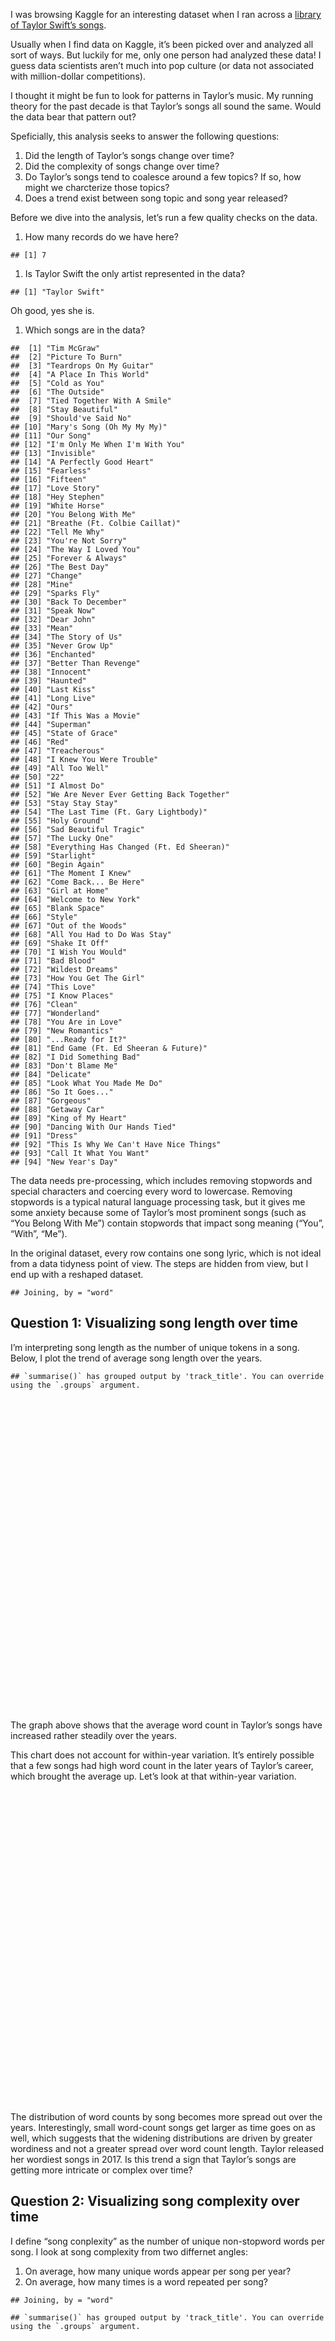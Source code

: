 <!-- ``` {r image, out.width = "200px", echo = FALSE} -->
<!-- knitr::include_graphics("Taylor_Swift_Cavendish.jpg") -->
<!-- ``` -->

I was browsing Kaggle for an interesting dataset when I ran across a
[library of Taylor Swift’s
songs](https://www.kaggle.com/PromptCloudHQ/taylor-swift-song-lyrics-from-all-the-albums).

Usually when I find data on Kaggle, it’s been picked over and analyzed
all sort of ways. But luckily for me, only one person had analyzed these
data! I guess data scientists aren’t much into pop culture (or data not
associated with million-dollar competitions).

I thought it might be fun to look for patterns in Taylor’s music. My
running theory for the past decade is that Taylor’s songs all sound the
same. Would the data bear that pattern out?

Speficially, this analysis seeks to answer the following questions:

1.  Did the length of Taylor’s songs change over time?
2.  Did the complexity of songs change over time?
3.  Do Taylor’s songs tend to coalesce around a few topics? If so, how
    might we charcterize those topics?
4.  Does a trend exist between song topic and song year released?

Before we dive into the analysis, let’s run a few quality checks on the
data.

1.  How many records do we have here?

<!-- -->

    ## [1] 7

1.  Is Taylor Swift the only artist represented in the data?

<!-- -->

    ## [1] "Taylor Swift"

Oh good, yes she is.

1.  Which songs are in the data?

<!-- -->

    ##  [1] "Tim McGraw"                             
    ##  [2] "Picture To Burn"                        
    ##  [3] "Teardrops On My Guitar"                 
    ##  [4] "A Place In This World"                  
    ##  [5] "Cold as You"                            
    ##  [6] "The Outside"                            
    ##  [7] "Tied Together With A Smile"             
    ##  [8] "Stay Beautiful"                         
    ##  [9] "Should've Said No"                      
    ## [10] "Mary's Song (Oh My My My)"              
    ## [11] "Our Song"                               
    ## [12] "I'm Only Me When I'm With You"          
    ## [13] "Invisible"                              
    ## [14] "A Perfectly Good Heart"                 
    ## [15] "Fearless"                               
    ## [16] "Fifteen"                                
    ## [17] "Love Story"                             
    ## [18] "Hey Stephen"                            
    ## [19] "White Horse"                            
    ## [20] "You Belong With Me"                     
    ## [21] "Breathe (Ft. Colbie Caillat)"           
    ## [22] "Tell Me Why"                            
    ## [23] "You're Not Sorry"                       
    ## [24] "The Way I Loved You"                    
    ## [25] "Forever & Always"                       
    ## [26] "The Best Day"                           
    ## [27] "Change"                                 
    ## [28] "Mine"                                   
    ## [29] "Sparks Fly"                             
    ## [30] "Back To December"                       
    ## [31] "Speak Now"                              
    ## [32] "Dear John"                              
    ## [33] "Mean"                                   
    ## [34] "The Story of Us"                        
    ## [35] "Never Grow Up"                          
    ## [36] "Enchanted"                              
    ## [37] "Better Than Revenge"                    
    ## [38] "Innocent"                               
    ## [39] "Haunted"                                
    ## [40] "Last Kiss"                              
    ## [41] "Long Live"                              
    ## [42] "Ours"                                   
    ## [43] "If This Was a Movie"                    
    ## [44] "Superman"                               
    ## [45] "State of Grace"                         
    ## [46] "Red"                                    
    ## [47] "Treacherous"                            
    ## [48] "I Knew You Were Trouble"                
    ## [49] "All Too Well"                           
    ## [50] "22"                                     
    ## [51] "I Almost Do"                            
    ## [52] "We Are Never Ever Getting Back Together"
    ## [53] "Stay Stay Stay"                         
    ## [54] "The Last Time (Ft. Gary Lightbody)"     
    ## [55] "Holy Ground"                            
    ## [56] "Sad Beautiful Tragic"                   
    ## [57] "The Lucky One"                          
    ## [58] "Everything Has Changed (Ft. Ed Sheeran)"
    ## [59] "Starlight"                              
    ## [60] "Begin Again"                            
    ## [61] "The Moment I Knew"                      
    ## [62] "Come Back... Be Here"                   
    ## [63] "Girl at Home"                           
    ## [64] "Welcome to New York"                    
    ## [65] "Blank Space"                            
    ## [66] "Style"                                  
    ## [67] "Out of the Woods"                       
    ## [68] "All You Had to Do Was Stay"             
    ## [69] "Shake It Off"                           
    ## [70] "I Wish You Would"                       
    ## [71] "Bad Blood"                              
    ## [72] "Wildest Dreams"                         
    ## [73] "How You Get The Girl"                   
    ## [74] "This Love"                              
    ## [75] "I Know Places"                          
    ## [76] "Clean"                                  
    ## [77] "Wonderland"                             
    ## [78] "You Are in Love"                        
    ## [79] "New Romantics"                          
    ## [80] "...Ready for It?"                       
    ## [81] "End Game (Ft. Ed Sheeran & Future)"     
    ## [82] "I Did Something Bad"                    
    ## [83] "Don't Blame Me"                         
    ## [84] "Delicate"                               
    ## [85] "Look What You Made Me Do"               
    ## [86] "So It Goes..."                          
    ## [87] "Gorgeous"                               
    ## [88] "Getaway Car"                            
    ## [89] "King of My Heart"                       
    ## [90] "Dancing With Our Hands Tied"            
    ## [91] "Dress"                                  
    ## [92] "This Is Why We Can't Have Nice Things"  
    ## [93] "Call It What You Want"                  
    ## [94] "New Year's Day"

The data needs pre-processing, which includes removing stopwords and
special characters and coercing every word to lowercase. Removing
stopwords is a typical natural language processing task, but it gives me
some anxiety because some of Taylor’s most prominent songs (such as “You
Belong With Me”) contain stopwords that impact song meaning (“You”,
“With”, “Me”).

In the original dataset, every row contains one song lyric, which is not
ideal from a data tidyness point of view. The steps are hidden from
view, but I end up with a reshaped dataset.

    ## Joining, by = "word"

## Question 1: Visualizing song length over time

I’m interpreting song length as the number of unique tokens in a song.
Below, I plot the trend of average song length over the years.

    ## `summarise()` has grouped output by 'track_title'. You can override using the `.groups` argument.

<div id="htmlwidget-32a48a59aafc8d2116bc" style="width:100%;height:500px;" class="highchart html-widget"></div>
<script type="application/json" data-for="htmlwidget-32a48a59aafc8d2116bc">{"x":{"hc_opts":{"chart":{"reflow":true},"title":{"text":"Average Song Word Count by Year"},"yAxis":{"title":{"text":null}},"credits":{"enabled":false},"exporting":{"enabled":false},"boost":{"enabled":false},"plotOptions":{"series":{"label":{"enabled":false},"turboThreshold":0},"treemap":{"layoutAlgorithm":"squarified"}},"xAxis":{"categories":[2006,2008,2010,2012,2014,2017]},"series":[{"data":[70.7142857142857,82.6923076923077,103,90.0526315789474,119.9375,132.133333333333],"name":"Word Count","color":"#815BFF"}]},"theme":{"colors":["#f1c40f","#2ecc71","#9b59b6","#e74c3c","#34495e","#3498db","#1abc9c","#f39c12","#d35400"],"chart":{"backgroundColor":"#ECF0F1"},"xAxis":{"gridLineDashStyle":"Dash","gridLineWidth":1,"gridLineColor":"#BDC3C7","lineColor":"#BDC3C7","minorGridLineColor":"#BDC3C7","tickColor":"#BDC3C7","tickWidth":1},"yAxis":{"gridLineDashStyle":"Dash","gridLineColor":"#BDC3C7","lineColor":"#BDC3C7","minorGridLineColor":"#BDC3C7","tickColor":"#BDC3C7","tickWidth":1},"legendBackgroundColor":"rgba(0, 0, 0, 0.5)","background2":"#505053","dataLabelsColor":"#B0B0B3","textColor":"#34495e","contrastTextColor":"#F0F0F3","maskColor":"rgba(255,255,255,0.3)"},"conf_opts":{"global":{"Date":null,"VMLRadialGradientURL":"http =//code.highcharts.com/list(version)/gfx/vml-radial-gradient.png","canvasToolsURL":"http =//code.highcharts.com/list(version)/modules/canvas-tools.js","getTimezoneOffset":null,"timezoneOffset":0,"useUTC":true},"lang":{"contextButtonTitle":"Chart context menu","decimalPoint":".","downloadJPEG":"Download JPEG image","downloadPDF":"Download PDF document","downloadPNG":"Download PNG image","downloadSVG":"Download SVG vector image","drillUpText":"Back to {series.name}","invalidDate":null,"loading":"Loading...","months":["January","February","March","April","May","June","July","August","September","October","November","December"],"noData":"No data to display","numericSymbols":["k","M","G","T","P","E"],"printChart":"Print chart","resetZoom":"Reset zoom","resetZoomTitle":"Reset zoom level 1:1","shortMonths":["Jan","Feb","Mar","Apr","May","Jun","Jul","Aug","Sep","Oct","Nov","Dec"],"thousandsSep":" ","weekdays":["Sunday","Monday","Tuesday","Wednesday","Thursday","Friday","Saturday"]}},"type":"chart","fonts":[],"debug":false},"evals":[],"jsHooks":[]}</script>

The graph above shows that the average word count in Taylor’s songs have
increased rather steadily over the years.

This chart does not account for within-year variation. It’s entirely
possible that a few songs had high word count in the later years of
Taylor’s career, which brought the average up. Let’s look at that
within-year variation.

<div id="htmlwidget-e4021586ad58ad6a55ef" style="width:100%;height:500px;" class="highchart html-widget"></div>
<script type="application/json" data-for="htmlwidget-e4021586ad58ad6a55ef">{"x":{"hc_opts":{"chart":{"reflow":true,"type":"column"},"title":{"text":"Distribution of Song Word Count by Year"},"yAxis":{"title":{"text":null}},"credits":{"enabled":false},"exporting":{"enabled":false},"boost":{"enabled":false},"plotOptions":{"series":{"label":{"enabled":false},"turboThreshold":0,"marker":{"symbol":"circle"},"showInLegend":false},"treemap":{"layoutAlgorithm":"squarified"}},"xAxis":{"type":"category","categories":""},"series":[{"name":null,"data":[{"name":2006,"low":21,"q1":57,"median":66.5,"q3":84,"high":120},{"name":2008,"low":55,"q1":74,"median":83,"q3":92,"high":119},{"name":2010,"low":83,"q1":100,"median":107,"q3":114,"high":123},{"name":2012,"low":54,"q1":73,"median":90,"q3":108,"high":126},{"name":2014,"low":78,"q1":88.5,"median":99,"q3":138.5,"high":186},{"name":2017,"low":86,"q1":91,"median":119,"q3":161.5,"high":237}],"type":"boxplot","id":null,"color":"#815BFF"}]},"theme":{"colors":["#f1c40f","#2ecc71","#9b59b6","#e74c3c","#34495e","#3498db","#1abc9c","#f39c12","#d35400"],"chart":{"backgroundColor":"#ECF0F1"},"xAxis":{"gridLineDashStyle":"Dash","gridLineWidth":1,"gridLineColor":"#BDC3C7","lineColor":"#BDC3C7","minorGridLineColor":"#BDC3C7","tickColor":"#BDC3C7","tickWidth":1},"yAxis":{"gridLineDashStyle":"Dash","gridLineColor":"#BDC3C7","lineColor":"#BDC3C7","minorGridLineColor":"#BDC3C7","tickColor":"#BDC3C7","tickWidth":1},"legendBackgroundColor":"rgba(0, 0, 0, 0.5)","background2":"#505053","dataLabelsColor":"#B0B0B3","textColor":"#34495e","contrastTextColor":"#F0F0F3","maskColor":"rgba(255,255,255,0.3)"},"conf_opts":{"global":{"Date":null,"VMLRadialGradientURL":"http =//code.highcharts.com/list(version)/gfx/vml-radial-gradient.png","canvasToolsURL":"http =//code.highcharts.com/list(version)/modules/canvas-tools.js","getTimezoneOffset":null,"timezoneOffset":0,"useUTC":true},"lang":{"contextButtonTitle":"Chart context menu","decimalPoint":".","downloadJPEG":"Download JPEG image","downloadPDF":"Download PDF document","downloadPNG":"Download PNG image","downloadSVG":"Download SVG vector image","drillUpText":"Back to {series.name}","invalidDate":null,"loading":"Loading...","months":["January","February","March","April","May","June","July","August","September","October","November","December"],"noData":"No data to display","numericSymbols":["k","M","G","T","P","E"],"printChart":"Print chart","resetZoom":"Reset zoom","resetZoomTitle":"Reset zoom level 1:1","shortMonths":["Jan","Feb","Mar","Apr","May","Jun","Jul","Aug","Sep","Oct","Nov","Dec"],"thousandsSep":" ","weekdays":["Sunday","Monday","Tuesday","Wednesday","Thursday","Friday","Saturday"]}},"type":"chart","fonts":[],"debug":false},"evals":[],"jsHooks":[]}</script>

The distribution of word counts by song becomes more spread out over the
years. Interestingly, small word-count songs get larger as time goes on
as well, which suggests that the widening distributions are driven by
greater wordiness and not a greater spread over word count length.
Taylor released her wordiest songs in 2017. Is this trend a sign that
Taylor’s songs are getting more intricate or complex over time?

## Question 2: Visualizing song complexity over time

I define “song conplexity” as the number of unique non-stopword words
per song. I look at song complexity from two differnet angles:

1.  On average, how many unique words appear per song per year?
2.  On average, how many times is a word repeated per song?

<!-- -->

    ## Joining, by = "word"

    ## `summarise()` has grouped output by 'track_title'. You can override using the `.groups` argument.

<div id="htmlwidget-4981f04cb2e66b63175c" style="width:100%;height:500px;" class="highchart html-widget"></div>
<script type="application/json" data-for="htmlwidget-4981f04cb2e66b63175c">{"x":{"hc_opts":{"chart":{"reflow":true},"title":{"text":"Unique Words in Songs by Year"},"yAxis":{"title":{"text":null}},"credits":{"enabled":false},"exporting":{"enabled":false},"boost":{"enabled":false},"plotOptions":{"series":{"label":{"enabled":false},"turboThreshold":0},"treemap":{"layoutAlgorithm":"squarified"}},"xAxis":{"categories":[2006,2008,2010,2012,2014,2017]},"series":[{"data":[37.1428571428571,50.9230769230769,60.8823529411765,47.4210526315789,48.5625,57.5333333333333],"name":"Average Number of Unique Words","color":"#815BFF"}]},"theme":{"colors":["#f1c40f","#2ecc71","#9b59b6","#e74c3c","#34495e","#3498db","#1abc9c","#f39c12","#d35400"],"chart":{"backgroundColor":"#ECF0F1"},"xAxis":{"gridLineDashStyle":"Dash","gridLineWidth":1,"gridLineColor":"#BDC3C7","lineColor":"#BDC3C7","minorGridLineColor":"#BDC3C7","tickColor":"#BDC3C7","tickWidth":1},"yAxis":{"gridLineDashStyle":"Dash","gridLineColor":"#BDC3C7","lineColor":"#BDC3C7","minorGridLineColor":"#BDC3C7","tickColor":"#BDC3C7","tickWidth":1},"legendBackgroundColor":"rgba(0, 0, 0, 0.5)","background2":"#505053","dataLabelsColor":"#B0B0B3","textColor":"#34495e","contrastTextColor":"#F0F0F3","maskColor":"rgba(255,255,255,0.3)"},"conf_opts":{"global":{"Date":null,"VMLRadialGradientURL":"http =//code.highcharts.com/list(version)/gfx/vml-radial-gradient.png","canvasToolsURL":"http =//code.highcharts.com/list(version)/modules/canvas-tools.js","getTimezoneOffset":null,"timezoneOffset":0,"useUTC":true},"lang":{"contextButtonTitle":"Chart context menu","decimalPoint":".","downloadJPEG":"Download JPEG image","downloadPDF":"Download PDF document","downloadPNG":"Download PNG image","downloadSVG":"Download SVG vector image","drillUpText":"Back to {series.name}","invalidDate":null,"loading":"Loading...","months":["January","February","March","April","May","June","July","August","September","October","November","December"],"noData":"No data to display","numericSymbols":["k","M","G","T","P","E"],"printChart":"Print chart","resetZoom":"Reset zoom","resetZoomTitle":"Reset zoom level 1:1","shortMonths":["Jan","Feb","Mar","Apr","May","Jun","Jul","Aug","Sep","Oct","Nov","Dec"],"thousandsSep":" ","weekdays":["Sunday","Monday","Tuesday","Wednesday","Thursday","Friday","Saturday"]}},"type":"chart","fonts":[],"debug":false},"evals":[],"jsHooks":[]}</script>

The chart above shows that Taylor reached her greatest lexical
complecity in 2010. 2010 roughly marks Taylor’s transition from a
country music artist to a pop artist. The most notable trend is that as
Taylor’s songs skewed more heavily toward the pop music genre, the
number of unique words in songs decreased. But again, looking at
averages doesn’t get us very far, so let’s take a gander at boxplots.

<div id="htmlwidget-e178c439bd22fe4f1bb5" style="width:100%;height:500px;" class="highchart html-widget"></div>
<script type="application/json" data-for="htmlwidget-e178c439bd22fe4f1bb5">{"x":{"hc_opts":{"chart":{"reflow":true,"type":"column"},"title":{"text":"Distribution of Unique Words by Year"},"yAxis":{"title":{"text":null}},"credits":{"enabled":false},"exporting":{"enabled":false},"boost":{"enabled":false},"plotOptions":{"series":{"label":{"enabled":false},"turboThreshold":0,"marker":{"symbol":"circle"},"showInLegend":false},"treemap":{"layoutAlgorithm":"squarified"}},"xAxis":{"type":"category","categories":""},"series":[{"name":null,"data":[{"name":2006,"low":14,"q1":26,"median":37.5,"q3":44,"high":63},{"name":2008,"low":34,"q1":42,"median":49,"q3":58,"high":67},{"name":2010,"low":45,"q1":56,"median":60,"q3":68,"high":85},{"name":2012,"low":29,"q1":40.5,"median":44,"q3":53,"high":57},{"name":2014,"low":26,"q1":42,"median":47.5,"q3":54,"high":62},{"name":2017,"low":43,"q1":48,"median":51,"q3":60.5,"high":76}],"type":"boxplot","id":null,"color":"#815BFF"}]},"theme":{"colors":["#f1c40f","#2ecc71","#9b59b6","#e74c3c","#34495e","#3498db","#1abc9c","#f39c12","#d35400"],"chart":{"backgroundColor":"#ECF0F1"},"xAxis":{"gridLineDashStyle":"Dash","gridLineWidth":1,"gridLineColor":"#BDC3C7","lineColor":"#BDC3C7","minorGridLineColor":"#BDC3C7","tickColor":"#BDC3C7","tickWidth":1},"yAxis":{"gridLineDashStyle":"Dash","gridLineColor":"#BDC3C7","lineColor":"#BDC3C7","minorGridLineColor":"#BDC3C7","tickColor":"#BDC3C7","tickWidth":1},"legendBackgroundColor":"rgba(0, 0, 0, 0.5)","background2":"#505053","dataLabelsColor":"#B0B0B3","textColor":"#34495e","contrastTextColor":"#F0F0F3","maskColor":"rgba(255,255,255,0.3)"},"conf_opts":{"global":{"Date":null,"VMLRadialGradientURL":"http =//code.highcharts.com/list(version)/gfx/vml-radial-gradient.png","canvasToolsURL":"http =//code.highcharts.com/list(version)/modules/canvas-tools.js","getTimezoneOffset":null,"timezoneOffset":0,"useUTC":true},"lang":{"contextButtonTitle":"Chart context menu","decimalPoint":".","downloadJPEG":"Download JPEG image","downloadPDF":"Download PDF document","downloadPNG":"Download PNG image","downloadSVG":"Download SVG vector image","drillUpText":"Back to {series.name}","invalidDate":null,"loading":"Loading...","months":["January","February","March","April","May","June","July","August","September","October","November","December"],"noData":"No data to display","numericSymbols":["k","M","G","T","P","E"],"printChart":"Print chart","resetZoom":"Reset zoom","resetZoomTitle":"Reset zoom level 1:1","shortMonths":["Jan","Feb","Mar","Apr","May","Jun","Jul","Aug","Sep","Oct","Nov","Dec"],"thousandsSep":" ","weekdays":["Sunday","Monday","Tuesday","Wednesday","Thursday","Friday","Saturday"]}},"type":"chart","fonts":[],"debug":false},"evals":[],"jsHooks":[]}</script>

The distribution of unique words in songs over the years is quite
similar, but gets tighter over time.

    ## Joining, by = "word"

    ## `summarise()` has grouped output by 'track_title'. You can override using the `.groups` argument.

<div id="htmlwidget-707e389d6e72b665729c" style="width:100%;height:500px;" class="highchart html-widget"></div>
<script type="application/json" data-for="htmlwidget-707e389d6e72b665729c">{"x":{"hc_opts":{"chart":{"reflow":true},"title":{"text":"Average Word Repetition by Year"},"yAxis":{"title":{"text":null}},"credits":{"enabled":false},"exporting":{"enabled":false},"boost":{"enabled":false},"plotOptions":{"series":{"label":{"enabled":false},"turboThreshold":0},"treemap":{"layoutAlgorithm":"squarified"}},"xAxis":{"categories":[2006,2008,2010,2012,2014,2017]},"series":[{"data":[1.94895118269785,1.66106157656639,1.71013164602256,1.99234604197424,2.57458285445842,2.30508502645926],"name":"Average Number of Word Repetitions","color":"#815BFF"}]},"theme":{"colors":["#f1c40f","#2ecc71","#9b59b6","#e74c3c","#34495e","#3498db","#1abc9c","#f39c12","#d35400"],"chart":{"backgroundColor":"#ECF0F1"},"xAxis":{"gridLineDashStyle":"Dash","gridLineWidth":1,"gridLineColor":"#BDC3C7","lineColor":"#BDC3C7","minorGridLineColor":"#BDC3C7","tickColor":"#BDC3C7","tickWidth":1},"yAxis":{"gridLineDashStyle":"Dash","gridLineColor":"#BDC3C7","lineColor":"#BDC3C7","minorGridLineColor":"#BDC3C7","tickColor":"#BDC3C7","tickWidth":1},"legendBackgroundColor":"rgba(0, 0, 0, 0.5)","background2":"#505053","dataLabelsColor":"#B0B0B3","textColor":"#34495e","contrastTextColor":"#F0F0F3","maskColor":"rgba(255,255,255,0.3)"},"conf_opts":{"global":{"Date":null,"VMLRadialGradientURL":"http =//code.highcharts.com/list(version)/gfx/vml-radial-gradient.png","canvasToolsURL":"http =//code.highcharts.com/list(version)/modules/canvas-tools.js","getTimezoneOffset":null,"timezoneOffset":0,"useUTC":true},"lang":{"contextButtonTitle":"Chart context menu","decimalPoint":".","downloadJPEG":"Download JPEG image","downloadPDF":"Download PDF document","downloadPNG":"Download PNG image","downloadSVG":"Download SVG vector image","drillUpText":"Back to {series.name}","invalidDate":null,"loading":"Loading...","months":["January","February","March","April","May","June","July","August","September","October","November","December"],"noData":"No data to display","numericSymbols":["k","M","G","T","P","E"],"printChart":"Print chart","resetZoom":"Reset zoom","resetZoomTitle":"Reset zoom level 1:1","shortMonths":["Jan","Feb","Mar","Apr","May","Jun","Jul","Aug","Sep","Oct","Nov","Dec"],"thousandsSep":" ","weekdays":["Sunday","Monday","Tuesday","Wednesday","Thursday","Friday","Saturday"]}},"type":"chart","fonts":[],"debug":false},"evals":[],"jsHooks":[]}</script>

Word repetition increased dramatically after 2010, and was at its
highest in 2014. In 2014, Taylor repeated words on average 2.57 times.

## Question 3: What topics are typically covered in Taylor’s songs?

Does Taylor Swift really sing about the same topics, or am I salty? To
find out, I use a method called [Latent Dirichlet Allocation
(LDA)](https://eight2late.wordpress.com/2015/09/29/a-gentle-introduction-to-topic-modeling-using-r/).
LDA is a generative probabilistic model commonly used to model topics in
documents.

LDA assumes that each document is a mixture of topics, and each topic is
a mixture of words. It can be used for many different types of analyses.
The probabilistic model generated by LDA assigns probabilities to a word
falling under a given topic, and to a topic being assigned to a given
document.

I will treat each song as a “document.” Before we dive into the
analysis, let’s look at the most frequent words in her collection.

    datV2 %>% 
      unnest_tokens(word, text) %>%
      anti_join(stop_words) %>% 
      count(word, sort = TRUE)

    ## Joining, by = "word"

    ##             word   n
    ## 1           time 164
    ## 2           love 160
    ## 3           baby 115
    ## 4            ooh 103
    ## 5           stay  88
    ## 6          wanna  82
    ## 7          shake  80
    ## 8           yeah  80
    ## 9             ey  72
    ## 10         night  72
    ## 11          girl  66
    ## 12          feel  64
    ## 13           bad  63
    ## 14         gonna  62
    ## 15          call  60
    ## 16          home  60
    ## 17          eyes  52
    ## 18       dancing  51
    ## 19         break  49
    ## 20          life  47
    ## 21          mind  46
    ## 22       forever  45
    ## 23       waiting  45
    ## 24            ah  44
    ## 25      remember  44
    ## 26            la  42
    ## 27        lights  42
    ## 28         hands  41
    ## 29           day  40
    ## 30            ha  39
    ## 31          hold  39
    ## 32     beautiful  38
    ## 33         woods  38
    ## 34         heart  37
    ## 35           car  35
    ## 36           hey  34
    ## 37          whoa  34
    ## 38       feeling  33
    ## 39         dress  32
    ## 40          play  31
    ## 41          door  30
    ## 42          hate  30
    ## 43           mad  30
    ## 44           run  30
    ## 45          york  30
    ## 46          hope  29
    ## 47        dreams  28
    ## 48         light  28
    ## 49         world  28
    ## 50          game  27
    ## 51        forget  26
    ## 52       friends  26
    ## 53          live  26
    ## 54          lost  26
    ## 55        people  26
    ## 56         smile  26
    ## 57          talk  26
    ## 58          fall  25
    ## 59           fly  25
    ## 60          head  25
    ## 61          kiss  25
    ## 62          late  25
    ## 63         leave  25
    ## 64          mine  25
    ## 65            uh  25
    ## 66         wrong  25
    ## 67        coming  24
    ## 68          rain  24
    ## 69          song  24
    ## 70       trouble  24
    ## 71          hear  23
    ## 72           met  23
    ## 73     should've  23
    ## 74       getaway  22
    ## 75          miss  22
    ## 76           mmm  22
    ## 77         phone  22
    ## 78           red  22
    ## 79     starlight  22
    ## 80         dance  21
    ## 81          fake  21
    ## 82        follow  21
    ## 83         found  21
    ## 84          grow  21
    ## 85          meet  21
    ## 86          nice  21
    ## 87          save  21
    ## 88      thinking  21
    ## 89    wonderland  21
    ## 90        change  20
    ## 91          hand  20
    ## 92          hard  20
    ## 93         loved  20
    ## 94          tied  20
    ## 95         heard  19
    ## 96         makes  19
    ## 97            mm  19
    ## 98       someday  19
    ## 99          town  19
    ## 100         wait  19
    ## 101         walk  19
    ## 102        drive  18
    ## 103         left  18
    ## 104      silence  18
    ## 105         beat  17
    ## 106        crazy  17
    ## 107      darling  17
    ## 108          eye  17
    ## 109        shine  17
    ## 110     standing  17
    ## 111        watch  17
    ## 112        begin  16
    ## 113          bet  16
    ## 114        blood  16
    ## 115         blue  16
    ## 116         dark  16
    ## 117     delicate  16
    ## 118        honey  16
    ## 119        lucky  16
    ## 120        story  16
    ## 121         burn  15
    ## 122         deep  15
    ## 123        fight  15
    ## 124        games  15
    ## 125       ground  15
    ## 126         lips  15
    ## 127         list  15
    ## 128          sad  15
    ## 129        stood  15
    ## 130      alright  14
    ## 131         cold  14
    ## 132         cool  14
    ## 133        girls  14
    ## 134     memories  14
    ## 135       moment  14
    ## 136        stand  14
    ## 137         true  14
    ## 138      wishing  14
    ## 139           22  13
    ## 140          aah  13
    ## 141       belong  13
    ## 142         easy  13
    ## 143        front  13
    ## 144     gorgeous  13
    ## 145        gotta  13
    ## 146     laughing  13
    ## 147         lose  13
    ## 148        magic  13
    ## 149      perfect  13
    ## 150       pretty  13
    ## 151       simple  13
    ## 152         team  13
    ## 153      tonight  13
    ## 154       walked  13
    ## 155      anymore  12
    ## 156      breathe  12
    ## 157      changed  12
    ## 158         days  12
    ## 159     december  12
    ## 160      finally  12
    ## 161         fine  12
    ## 162         free  12
    ## 163         hair  12
    ## 164       loving  12
    ## 165    perfectly  12
    ## 166        rains  12
    ## 167   reputation  12
    ## 168         rest  12
    ## 169        round  12
    ## 170         soul  12
    ## 171       string  12
    ## 172        times  12
    ## 173        touch  12
    ## 174         usin  12
    ## 175      walking  12
    ## 176        worse  12
    ## 177        black  11
    ## 178         body  11
    ## 179       bought  11
    ## 180         city  11
    ## 181     daydream  11
    ## 182        feels  11
    ## 183         held  11
    ## 184        laugh  11
    ## 185       middle  11
    ## 186       nights  11
    ## 187        shame  11
    ## 188      shoulda  11
    ## 189         sing  11
    ## 190       starts  11
    ## 191        style  11
    ## 192         till  11
    ## 193        tired  11
    ## 194        walls  11
    ## 195        white  11
    ## 196       window  11
    ## 197        words  11
    ## 198         bout  10
    ## 199         busy  10
    ## 200         dead  10
    ## 201         doin  10
    ## 202        dream  10
    ## 203         feet  10
    ## 204        floor  10
    ## 205       friend  10
    ## 206        funny  10
    ## 207          haa  10
    ## 208        happy  10
    ## 209       insane  10
    ## 210         lord  10
    ## 211        lying  10
    ## 212      missing  10
    ## 213       months  10
    ## 214      morning  10
    ## 215      picture  10
    ## 216         read  10
    ## 217         road  10
    ## 218    screaming  10
    ## 219       single  10
    ## 220       street  10
    ## 221        trust  10
    ## 222         babe   9
    ## 223        blame   9
    ## 224          boy   9
    ## 225       caught   9
    ## 226        clean   9
    ## 227     could've   9
    ## 228      dressed   9
    ## 229         drug   9
    ## 230           em   9
    ## 231     fearless   9
    ## 232         fell   9
    ## 233      fifteen   9
    ## 234      figured   9
    ## 235          fun   9
    ## 236          god   9
    ## 237      goodbye   9
    ## 238         hide   9
    ## 239      killing   9
    ## 240         lead   9
    ## 241       losing   9
    ## 242        moved   9
    ## 243         pain   9
    ## 244        party   9
    ## 245         past   9
    ## 246     pictures   9
    ## 247         real   9
    ## 248      shaking   9
    ## 249      sitting   9
    ## 250       sparks   9
    ## 251        speak   9
    ## 252        throw   9
    ## 253  treacherous   9
    ## 254         wild   9
    ## 255      wildest   9
    ## 256         boys   8
    ## 257       breath   8
    ## 258       bright   8
    ## 259        broke   8
    ## 260      burning   8
    ## 261       chance   8
    ## 262       cheeks   8
    ## 263        close   8
    ## 264          cut   8
    ## 265     favorite   8
    ## 266     fighting   8
    ## 267        green   8
    ## 268        guess   8
    ## 269          hit   8
    ## 270           ho   8
    ## 271         hurt   8
    ## 272     innocent   8
    ## 273       inside   8
    ## 274         king   8
    ## 275       looked   8
    ## 276          lot   8
    ## 277         page   8
    ## 278      pouring   8
    ## 279      pretend   8
    ## 280         slow   8
    ## 281         stop   8
    ## 282       taking   8
    ## 283      talking   8
    ## 284         told   8
    ## 285       undone   8
    ## 286      watched   8
    ## 287        water   8
    ## 288         word   8
    ## 289        worth   8
    ## 290            2   7
    ## 291      actress   7
    ## 292        bring   7
    ## 293        cried   7
    ## 294          cry   7
    ## 295     dreaming   7
    ## 296     drowning   7
    ## 297       flames   7
    ## 298    flashback   7
    ## 299         flew   7
    ## 300       golden   7
    ## 301         half   7
    ## 302   hallelujah   7
    ## 303   heartbreak   7
    ## 304        jeans   7
    ## 305         line   7
    ## 306       lonely   7
    ## 307     mistakes   7
    ## 308        movie   7
    ## 309       pieces   7
    ## 310        ready   7
    ## 311     realized   7
    ## 312       reason   7
    ## 313      running   7
    ## 314         scar   7
    ## 315        scene   7
    ## 316         sick   7
    ## 317      singing   7
    ## 318          sky   7
    ## 319        storm   7
    ## 320       stupid   7
    ## 321     superman   7
    ## 322         wear   7
    ## 323    wondering   7
    ## 324        angel   6
    ## 325       baby's   6
    ## 326      brought   6
    ## 327       burned   6
    ## 328        catch   6
    ## 329      clothes   6
    ## 330 conversation   6
    ## 331     counting   6
    ## 332       crying   6
    ## 333         drop   6
    ## 334    enchanted   6
    ## 335      falling   6
    ## 336       faster   6
    ## 337         fate   6
    ## 338         fore   6
    ## 339       future   6
    ## 340        grown   6
    ## 341      holding   6
    ## 342     honestly   6
    ## 343        house   6
    ## 344    invisible   6
    ## 345      kingdom   6
    ## 346     lipstick   6
    ## 347       lovers   6
    ## 348        loves   6
    ## 349        lovin   6
    ## 350          low   6
    ## 351       mcgraw   6
    ## 352         mess   6
    ## 353         move   6
    ## 354         pick   6
    ## 355      players   6
    ## 356     reckless   6
    ## 357        rocks   6
    ## 358    romantics   6
    ## 359        romeo   6
    ## 360       scared   6
    ## 361       shined   6
    ## 362        slope   6
    ## 363        solve   6
    ## 364        space   6
    ## 365        spend   6
    ## 366        stars   6
    ## 367      strange   6
    ## 368       summer   6
    ## 369        threw   6
    ## 370          tim   6
    ## 371        truck   6
    ## 372   understand   6
    ## 373         view   6
    ## 374      water's   6
    ## 375      wearing   6
    ## 376        worst   6
    ## 377       affair   5
    ## 378         arms   5
    ## 379       battle   5
    ## 380          bed   5
    ## 381      begging   5
    ## 382       bigger   5
    ## 383        brand   5
    ## 384     breaking   5
    ## 385       called   5
    ## 386         care   5
    ## 387      careful   5
    ## 388     careless   5
    ## 389       castle   5
    ## 390      chasing   5
    ## 391        chill   5
    ## 392     crashing   5
    ## 393        crowd   5
    ## 394      crowded   5
    ## 395         damn   5
    ## 396     daughter   5
    ## 397         died   5
    ## 398         drag   5
    ## 399        drama   5
    ## 400        dying   5
    ## 401        fears   5
    ## 402      flowers   5
    ## 403       flying   5
    ## 404  forgiveness   5
    ## 405   headlights   5
    ## 406        horse   5
    ## 407         hung   5
    ## 408   impossible   5
    ## 409         joke   5
    ## 410         lies   5
    ## 411       living   5
    ## 412         lock   5
    ## 413        man's   5
    ## 414        match   5
    ## 415       matter   5
    ## 416       messed   5
    ## 417           na   5
    ## 418        names   5
    ## 419   pretenders   5
    ## 420     princess   5
    ## 421        queen   5
    ## 422        radio   5
    ## 423      reasons   5
    ## 424      revenge   5
    ## 425        ridin   5
    ## 426         rush   5
    ## 427       school   5
    ## 428        shirt   5
    ## 429       smiles   5
    ## 430     spinning   5
    ## 431       stairs   5
    ## 432        start   5
    ## 433     stealing   5
    ## 434         step   5
    ## 435      stephen   5
    ## 436     straight   5
    ## 437       strike   5
    ## 438       strong   5
    ## 439       sunset   5
    ## 440        takes   5
    ## 441        talks   5
    ## 442         tall   5
    ## 443       taylor   5
    ## 444        tears   5
    ## 445      telling   5
    ## 446        tight   5
    ## 447          top   5
    ## 448      tragedy   5
    ## 449       tragic   5
    ## 450        twist   5
    ## 451          vow   5
    ## 452         wake   5
    ## 453        why'd   5
    ## 454         wide   5
    ## 455 wonderstruck   5
    ## 456        write   5
    ## 457    yesterday   5
    ## 458       afraid   4
    ## 459          ahh   4
    ## 460        alive   4
    ## 461          bar   4
    ## 462      bedroom   4
    ## 463     believed   4
    ## 464        blind   4
    ## 465        blink   4
    ## 466        block   4
    ## 467       bricks   4
    ## 468        build   4
    ## 469      buttons   4
    ## 470         cafe   4
    ## 471      calling   4
    ## 472        chain   4
    ## 473        check   4
    ## 474       church   4
    ## 475     confused   4
    ## 476      crashed   4
    ## 477         date   4
    ## 478         dear   4
    ## 479         drew   4
    ## 480      driving   4
    ## 481        drunk   4
    ## 482       echoes   4
    ## 483    everytime   4
    ## 484        faded   4
    ## 485        faith   4
    ## 486       father   4
    ## 487       figure   4
    ## 488         fire   4
    ## 489          fit   4
    ## 490        flash   4
    ## 491     flawless   4
    ## 492    footsteps   4
    ## 493  forevermore   4
    ## 494      freedom   4
    ## 495        ghost   4
    ## 496       ghosts   4
    ## 497       giving   4
    ## 498         grab   4
    ## 499        grace   4
    ## 500         hang   4
    ##  [ reached 'max' / getOption("max.print") -- omitted 1457 rows ]

Unusurpsingly, “love” clocks in at \#2. But let’s not throw Taylor under
the bus here. Is it really true that all of her songs are about
relationships and heartbreaks? Did she really need to reinvent herself
in 2017 (and 2014, and 2012… you get the point) to escape that image?

    k <- 5 
    ldaOut.terms <- read.csv(file=paste("LDAGibbs_k=",k,"_TopicsToTerms.csv"))
    #topicProbabilities <- read.csv(file=paste0("LDAGibbs_k=",k,"_TopicProbabilities.csv"))
    #topic1ToTopic2 <- read.csv(file=paste0("LDAGibbs_k=",k,"_Topic1ToTopic2.csv"))

I used LDA to generate 5 topics, and each topic groups a set of words
together. The table below shpws that the topics don’t really have a
pattern (but Topic 3 clearly references “Shake it Off”). Topic 2 appears
to cover the most romantic ground.

    ldaOut.terms <- ldaOut.terms[,2:length(ldaOut.terms)]

    ldaOut.terms

    ##   Topic.2 Topic.3 Topic.4 Topic.5
    ## 1    love     ooh    girl    feel
    ## 2    time   shake    home   wanna
    ## 3    stay    call     eye    yeah
    ## 4    hand    wait   forev   light
    ## 5     bad   gonna    hold    game

The last bit of analysis I want to cover is determining whether topics
occur more frequently over time. Is Taylor releasing songs that fall
under a given topic more frequntly? Might the topics represent an album?

    ## `summarise()` has grouped output by 'year'. You can override using the `.groups` argument.

![](tswift-post_files/figure-markdown_strict/last-1.png)

“Year” and “Topic” do not appear to be correlated at all. The data show
that topics are spead out relatively evenly across years. Topic 5 seems
to be very prominent across songs in 2017. From the words assigned high
probability to Topic 5, including “wanna,” “feel,” and “game,” might it
be the case that these songs are representative of Taylor’s increasing
agency?

LDA revealed much of what I already knew, in that the topics of Taylor
Swift’s songs tend to be associated with love, feelings, dreaming (of
the romantic sort), etc. I do feel like now I know a little more about
the patterns hidden underneath some of her most popular songs, and maybe
a little more about what makes them so catchy.
